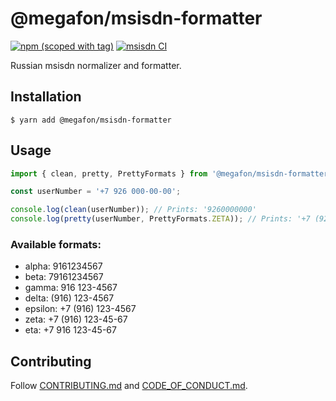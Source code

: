 # @megafon/msisdn-formatter

[![npm (scoped with tag)](https://img.shields.io/npm/v/@megafon/msisdn-formatter/latest?label=%40megafon%2Fmsisdn-formatter)](https://www.npmjs.com/package/@megafon/msisdn-formatter/v/latest) 
[![msisdn CI](https://github.com/MegafonWebLab/msisdn-formatter/actions/workflows/auto-publish.yaml/badge.svg)](https://github.com/MegafonWebLab/msisdn-formatter/actions/workflows/auto-publish.yaml)

Russian msisdn normalizer and formatter.

## Installation

```
$ yarn add @megafon/msisdn-formatter
```

## Usage

```typescript
import { clean, pretty, PrettyFormats } from '@megafon/msisdn-formatter';

const userNumber = '+7 926 000-00-00';

console.log(clean(userNumber)); // Prints: '9260000000'
console.log(pretty(userNumber, PrettyFormats.ZETA)); // Prints: '+7 (926) 000-00-00'
```

### Available formats:

* alpha: 9161234567
* beta: 79161234567
* gamma: 916 123-4567
* delta: (916) 123-4567
* epsilon: +7 (916) 123-4567
* zeta: +7 (916) 123-45-67
* eta: +7 916 123-45-67

## Contributing

Follow [CONTRIBUTING.md](CONTRIBUTING.md) and [CODE_OF_CONDUCT.md](CODE_OF_CONDUCT.md).
